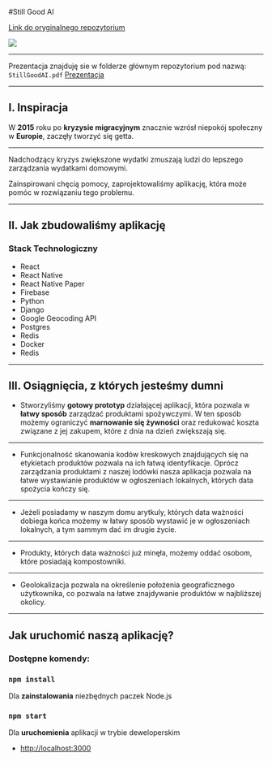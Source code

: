 #Still Good AI

[Link do oryginalnego repozytorium](https://github.com/pawelkonior/best_idea)


![](src/media/Presentation.png)

---
Prezentacja znajduję sie w folderze głównym repozytorium pod nazwą:
`StillGoodAI.pdf` [Prezentacja](https://github.com/pawelkonior/best_idea/blob/master/StillGoodAI.pdf)

---

## I. Inspiracja
W **2015** roku po **kryzysie migracyjnym** znacznie wzrósł niepokój społeczny w **Europie**, zaczęły tworzyć się getta.

---
Nadchodzący kryzys zwiększone wydatki zmuszają ludzi do lepszego zarządzania wydatkami domowymi.

Zainspirowani chęcią pomocy, zaprojektowaliśmy aplikację, która może pomóc w rozwiązaniu tego problemu.


---

## II. Jak zbudowaliśmy aplikację

### Stack Technologiczny
- React
- React Native
- React Native Paper
- Firebase
- Python
- Django
- Google Geocoding API
- Postgres
- Redis
- Docker
- Redis

---

## III. Osiągnięcia, z których jesteśmy dumni

- Stworzyliśmy **gotowy prototyp** działającej aplikacji, która pozwala w **łatwy sposób** zarządzać produktami spożywczymi. W ten sposób możemy ograniczyć **marnowanie się żywności** oraz redukować koszta związane z jej zakupem, które z dnia na dzień zwiększają się. 

---

- Funkcjonalność skanowania kodów kreskowych znajdujących się na etykietach produktów pozwala na ich łatwą identyfikacje. Oprócz zarządzania produktami z naszej lodówki nasza aplikacja pozwala na łatwe wystawianie produktów w ogłoszeniach lokalnych, których data spożycia kończy się.

---

- Jeżeli posiadamy w naszym domu arytkuly, których data ważności dobiega końca możemy w łatwy sposób wystawić je w ogłoszeniach lokalnych, a tym sammym dać im drugie życie.

---

- Produkty, których data ważności już minęła, możemy oddać osobom, które posiadają kompostowniki.

---

- Geolokalizacja pozwala na określenie położenia geograficznego użytkownika, co pozwala na łatwe znajdywanie produktów w najbliższej okolicy.


---

## Jak uruchomić naszą aplikację?
### Dostępne komendy:

[//]: # ()

### `npm install`
Dla **zainstalowania** niezbędnych paczek Node.js


### `npm start`
Dla **uruchomienia** aplikacji w trybie deweloperskim
- [http://localhost:3000](http://localhost:3000)

